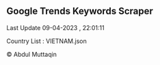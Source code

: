 

## Google Trends Keywords Scraper 
 
Last Update 09-04-2023 , 22:01:11

Country List :
VIETNAM.json



© Abdul Muttaqin 

